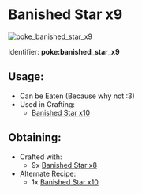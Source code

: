 # Banished Star x9

![poke\_banished\_star\_x9](https://github.com/ItsMePok/PFE/assets/136857747/d5b2ab81-a95a-4376-b90d-02cd8bbb93d8)

Identifier: **poke:banished\_star\_x9**

## Usage:

* Can be Eaten (Because why not :3)
* Used in Crafting:
  * [Banished Star x10](https://pfewiki.gitbook.io/home/items/banished-stars/banished-star-x10)

## Obtaining:

* Crafted with:
  * 9x [Banished Star x8](https://pfewiki.gitbook.io/home/items/banished-stars/banished-star-x8)
* Alternate Recipe:
  * 1x [Banished Star x10](https://pfewiki.gitbook.io/home/items/banished-stars/banished-star-x10)
